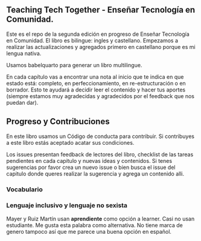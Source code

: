 ## Teaching Tech Together - Enseñar Tecnología en Comunidad.

Este es el repo de la segunda edición en progreso de Enseñar Tecnología en Comunidad.  El libro es bilingue: ingles y castellano. Empezamos a realizar las actualizaciones y agregados primero en castellano porque es mi lengua nativa.

Usamos babelquarto para generar un libro multilingue. 

En cada capítulo vas a encontrar una nota al inicio que te indica en que estado está: completo, en perfeccionamiento, en re-estructuración o en borrador. Esto te ayudará a decidir leer el contenido y hacer tus aportes (siempre estamos muy agradecidas y agradecidos por el feedback que nos puedan dar).

## Progreso y Contribuciones

En este libro usamos un Código de conducta para contribuir. Si contribuyes a este libro estás aceptado acatar sus condiciones.

Los issues presentan feedback de lectores del libro, checklist de las tareas pendientes en cada capitulo y nuevas ideas y contenidos.  Si tenes sugerencias por favor crea un nuevo issue o bien busca el issue del capitulo donde queres realizar la sugerencia y agrega un contenido alli.

### Vocabulario

### Lenguaje inclusivo y lenguaje no sexista

Mayer y Ruiz Martín usan **aprendiente** como opción a learner. Casi no usan estudiante.  Me gusta esta palabra como alternativa. No tiene marca de genero tampoco así que me parece una buena opción en español.
